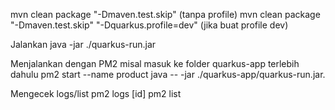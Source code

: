 mvn clean package "-Dmaven.test.skip" (tanpa profile)
mvn clean package "-Dmaven.test.skip" "-Dquarkus.profile=dev" (jika buat profile dev)


Jalankan java -jar ./quarkus-run.jar 


Menjalankan dengan PM2 
misal masuk ke folder quarkus-app terlebih dahulu
pm2 start --name product java -- -jar ./quarkus-app/quarkus-run.jar.

Mengecek logs/list
pm2 logs [id]
pm2 list
